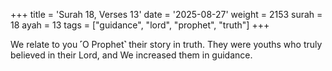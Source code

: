 +++
title = 'Surah 18, Verses 13'
date = '2025-08-27'
weight = 2153
surah = 18
ayah = 13
tags = ["guidance", "lord", "prophet", "truth"]
+++

We relate to you ˹O Prophet˺ their story in truth. They were youths who truly believed in their Lord, and We increased them in guidance.